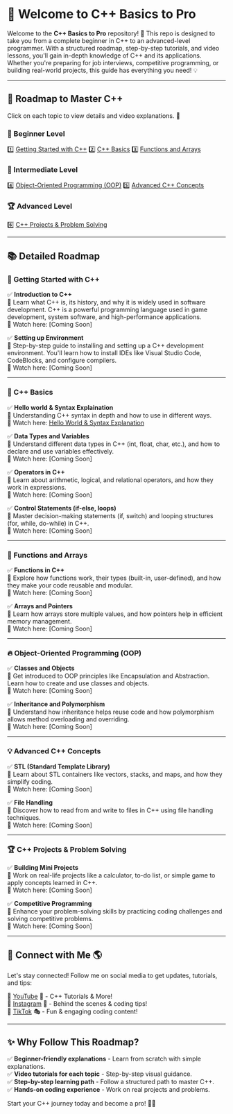 # 🚀 Welcome to C++ Basics to Pro 

Welcome to the **C++ Basics to Pro** repository! 🎯 This repo is designed to take you from a complete beginner in C++ to an advanced-level programmer. With a structured roadmap, step-by-step tutorials, and video lessons, you'll gain in-depth knowledge of C++ and its applications. Whether you're preparing for job interviews, competitive programming, or building real-world projects, this guide has everything you need! 💡

---

## 📌 Roadmap to Master C++
Click on each topic to view details and video explanations. 🎥

### 🚦 Beginner Level
1️⃣ [Getting Started with C++](#getting-started-with-c++)
2️⃣ [C++ Basics](#cpp-basics)
3️⃣ [Functions and Arrays](#functions-and-arrays)

### 🎯 Intermediate Level
4️⃣ [Object-Oriented Programming (OOP)](#object-oriented-programming-oop)
5️⃣ [Advanced C++ Concepts](#advanced-cpp-concepts)

### 🏆 Advanced Level
6️⃣ [C++ Projects & Problem Solving](#cpp-projects--problem-solving)

---

## 📚 Detailed Roadmap

### 🚀 Getting Started with C++
✅ **Introduction to C++**  
📌 Learn what C++ is, its history, and why it is widely used in software development. C++ is a powerful programming language used in game development, system software, and high-performance applications.  
🎥 Watch here: [Coming Soon]

✅ **Setting up Environment**  
📌 Step-by-step guide to installing and setting up a C++ development environment. You'll learn how to install IDEs like Visual Studio Code, CodeBlocks, and configure compilers.  
🎥 Watch here: [Coming Soon]

---

### 📝 C++ Basics

✅ **Hello world & Syntax Explaination**  
📌 Understanding C++ syntax in depth and how to use in different ways.  
🎥 Watch here: [Hello World & Syntax Explanation](https://www.youtube.com/watch?v=rYAOJr2XLMU)


✅ **Data Types and Variables**  
📌 Understand different data types in C++ (int, float, char, etc.), and how to declare and use variables effectively.  
🎥 Watch here: [Coming Soon]

✅ **Operators in C++**  
📌 Learn about arithmetic, logical, and relational operators, and how they work in expressions.  
🎥 Watch here: [Coming Soon]

✅ **Control Statements (if-else, loops)**  
📌 Master decision-making statements (if, switch) and looping structures (for, while, do-while) in C++.  
🎥 Watch here: [Coming Soon]

---

### 🎯 Functions and Arrays
✅ **Functions in C++**  
📌 Explore how functions work, their types (built-in, user-defined), and how they make your code reusable and modular.  
🎥 Watch here: [Coming Soon]

✅ **Arrays and Pointers**  
📌 Learn how arrays store multiple values, and how pointers help in efficient memory management.  
🎥 Watch here: [Coming Soon]

---

### 🔥 Object-Oriented Programming (OOP)
✅ **Classes and Objects**  
📌 Get introduced to OOP principles like Encapsulation and Abstraction. Learn how to create and use classes and objects.  
🎥 Watch here: [Coming Soon]

✅ **Inheritance and Polymorphism**  
📌 Understand how inheritance helps reuse code and how polymorphism allows method overloading and overriding.  
🎥 Watch here: [Coming Soon]

---

### 💡 Advanced C++ Concepts
✅ **STL (Standard Template Library)**  
📌 Learn about STL containers like vectors, stacks, and maps, and how they simplify coding.  
🎥 Watch here: [Coming Soon]

✅ **File Handling**  
📌 Discover how to read from and write to files in C++ using file handling techniques.  
🎥 Watch here: [Coming Soon]

---

### 🏆 C++ Projects & Problem Solving
✅ **Building Mini Projects**  
📌 Work on real-life projects like a calculator, to-do list, or simple game to apply concepts learned in C++.  
🎥 Watch here: [Coming Soon]

✅ **Competitive Programming**  
📌 Enhance your problem-solving skills by practicing coding challenges and solving competitive problems.  
🎥 Watch here: [Coming Soon]

---

## 🔗 Connect with Me 🌎
Let's stay connected! Follow me on social media to get updates, tutorials, and tips:

📌 [YouTube](https://www.youtube.com/@thisisinfiniteloop) 🎥 - C++ Tutorials & More!  
📌 [Instagram](https://www.instagram.com/abdullah.infiniteloop/) 📸 - Behind the scenes & coding tips!  
📌 [TikTok](https://www.tiktok.com/@abdullah.infiniteloop) 🎭 - Fun & engaging coding content!  

---

## ✨ Why Follow This Roadmap?
✅ **Beginner-friendly explanations** - Learn from scratch with simple explanations.  
✅ **Video tutorials for each topic** - Step-by-step visual guidance.  
✅ **Step-by-step learning path** - Follow a structured path to master C++.  
✅ **Hands-on coding experience** - Work on real projects and problems.  

Start your C++ journey today and become a pro! 🚀🔥

